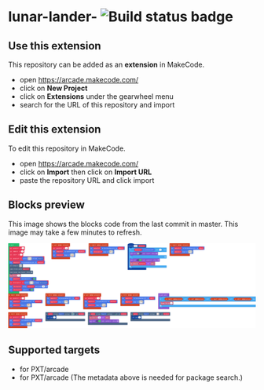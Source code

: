 # lunar-lander- ![Build status badge](https://github.com/freddiebigz/lunar-lander-/workflows/MakeCode/badge.svg)



## Use this extension

This repository can be added as an **extension** in MakeCode.

* open https://arcade.makecode.com/
* click on **New Project**
* click on **Extensions** under the gearwheel menu
* search for the URL of this repository and import

## Edit this extension

To edit this repository in MakeCode.

* open https://arcade.makecode.com/
* click on **Import** then click on **Import URL**
* paste the repository URL and click import

## Blocks preview

This image shows the blocks code from the last commit in master.
This image may take a few minutes to refresh.

![A rendered view of the blocks](https://github.com/freddiebigz/lunar-lander-/raw/master/.makecode/blocks.png)

## Supported targets

* for PXT/arcade
* for PXT/arcade
(The metadata above is needed for package search.)

